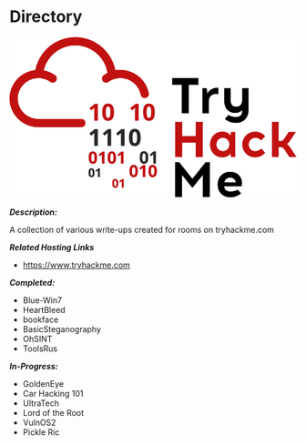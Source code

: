 # Directory

![alt text](./images/thmlogo.png?raw=true "THM Logo")

***Description:***

A collection of various write-ups created for rooms on tryhackme.com

***Related Hosting Links***

- https://www.tryhackme.com


***Completed:*** 

- Blue-Win7
- HeartBleed
- bookface
- BasicSteganography
- OhSINT
- ToolsRus

***In-Progress:*** 

- GoldenEye
- Car Hacking 101
- UltraTech
- Lord of the Root
- VulnOS2
- Pickle Ric


